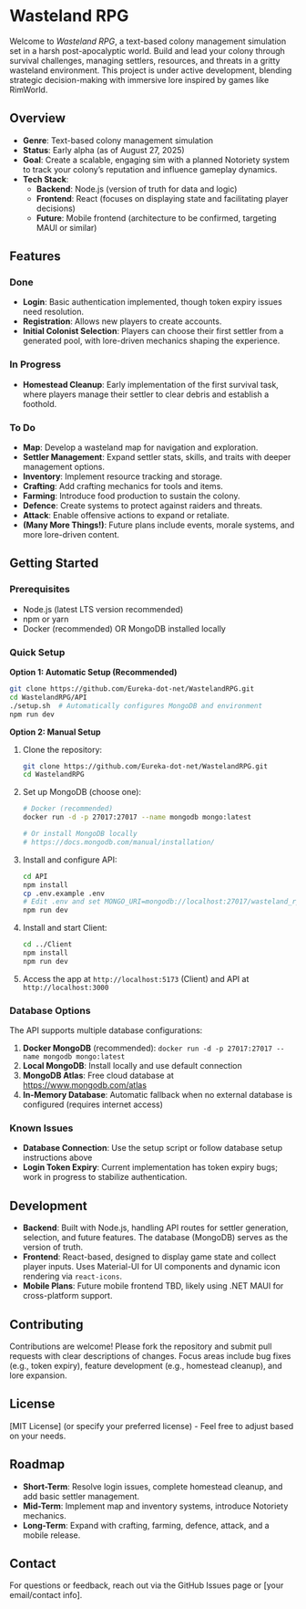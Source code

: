 # Wasteland RPG

Welcome to *Wasteland RPG*, a text-based colony management simulation set in a harsh post-apocalyptic world. Build and lead your colony through survival challenges, managing settlers, resources, and threats in a gritty wasteland environment. This project is under active development, blending strategic decision-making with immersive lore inspired by games like RimWorld.

## Overview

- **Genre**: Text-based colony management simulation
- **Status**: Early alpha (as of August 27, 2025)
- **Goal**: Create a scalable, engaging sim with a planned Notoriety system to track your colony’s reputation and influence gameplay dynamics.
- **Tech Stack**:
  - **Backend**: Node.js (version of truth for data and logic)
  - **Frontend**: React (focuses on displaying state and facilitating player decisions)
  - **Future**: Mobile frontend (architecture to be confirmed, targeting MAUI or similar)

## Features

### Done
- **Login**: Basic authentication implemented, though token expiry issues need resolution.
- **Registration**: Allows new players to create accounts.
- **Initial Colonist Selection**: Players can choose their first settler from a generated pool, with lore-driven mechanics shaping the experience.

### In Progress
- **Homestead Cleanup**: Early implementation of the first survival task, where players manage their settler to clear debris and establish a foothold.

### To Do
- **Map**: Develop a wasteland map for navigation and exploration.
- **Settler Management**: Expand settler stats, skills, and traits with deeper management options.
- **Inventory**: Implement resource tracking and storage.
- **Crafting**: Add crafting mechanics for tools and items.
- **Farming**: Introduce food production to sustain the colony.
- **Defence**: Create systems to protect against raiders and threats.
- **Attack**: Enable offensive actions to expand or retaliate.
- **(Many More Things!)**: Future plans include events, morale systems, and more lore-driven content.

## Getting Started

### Prerequisites
- Node.js (latest LTS version recommended)  
- npm or yarn
- Docker (recommended) OR MongoDB installed locally

### Quick Setup

**Option 1: Automatic Setup (Recommended)**
```bash
git clone https://github.com/Eureka-dot-net/WastelandRPG.git
cd WastelandRPG/API
./setup.sh  # Automatically configures MongoDB and environment
npm run dev
```

**Option 2: Manual Setup**
1. Clone the repository:
   ```bash
   git clone https://github.com/Eureka-dot-net/WastelandRPG.git
   cd WastelandRPG
   ```

2. Set up MongoDB (choose one):
   ```bash
   # Docker (recommended)
   docker run -d -p 27017:27017 --name mongodb mongo:latest
   
   # Or install MongoDB locally
   # https://docs.mongodb.com/manual/installation/
   ```

3. Install and configure API:
   ```bash
   cd API
   npm install
   cp .env.example .env
   # Edit .env and set MONGO_URI=mongodb://localhost:27017/wasteland_rpg
   npm run dev
   ```

4. Install and start Client:
   ```bash
   cd ../Client
   npm install
   npm run dev
   ```

5. Access the app at `http://localhost:5173` (Client) and API at `http://localhost:3000`

### Database Options

The API supports multiple database configurations:

1. **Docker MongoDB** (recommended): `docker run -d -p 27017:27017 --name mongodb mongo:latest`
2. **Local MongoDB**: Install locally and use default connection
3. **MongoDB Atlas**: Free cloud database at https://www.mongodb.com/atlas  
4. **In-Memory Database**: Automatic fallback when no external database is configured (requires internet access)

### Known Issues
- **Database Connection**: Use the setup script or follow database setup instructions above
- **Login Token Expiry**: Current implementation has token expiry bugs; work in progress to stabilize authentication.

## Development
- **Backend**: Built with Node.js, handling API routes for settler generation, selection, and future features. The database (MongoDB) serves as the version of truth.
- **Frontend**: React-based, designed to display game state and collect player inputs. Uses Material-UI for UI components and dynamic icon rendering via `react-icons`.
- **Mobile Plans**: Future mobile frontend TBD, likely using .NET MAUI for cross-platform support.

## Contributing
Contributions are welcome! Please fork the repository and submit pull requests with clear descriptions of changes. Focus areas include bug fixes (e.g., token expiry), feature development (e.g., homestead cleanup), and lore expansion.

## License
[MIT License] (or specify your preferred license) - Feel free to adjust based on your needs.

## Roadmap
- **Short-Term**: Resolve login issues, complete homestead cleanup, and add basic settler management.
- **Mid-Term**: Implement map and inventory systems, introduce Notoriety mechanics.
- **Long-Term**: Expand with crafting, farming, defence, attack, and a mobile release.

## Contact
For questions or feedback, reach out via the GitHub Issues page or [your email/contact info].